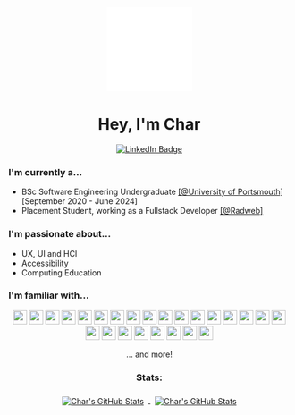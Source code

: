 <!--- Header -->
<div id="header" align="center">
  <div id="logo">
    <img src="https://github.com/bl-kt/bl-kt/blob/main/image.png"
   </div>
   <div id="title">
     <h1>Hey, I'm Char</h1>
     <div id="badges">
       <a href="https://www.linkedin.com/in/bl-kt/">
         <img src="https://img.shields.io/badge/LinkedIn-blue?style=for-the-badge&logo=linkedin&logoColor=white"   alt="LinkedIn Badge"/>
       </a>
      </div>
  </div>
</div> 

<!--- About me section -->
<div align="left">
  <h3> I'm currently a... </h3>
  <ul>
    <li>
      BSc Software Engineering Undergraduate <a href="https://www.port.ac.uk/">[@University of Portsmouth]</a> [September 2020 - June 2024]
    </li>
    <li>
      Placement Student, working as a Fullstack Developer <a href="https://www.github.com/Radweb">[@Radweb]</a> 
    </li>
  </ul>
</div>

<div align="left">
  <h3> I'm passionate about... </h3>
  <ul>
    <li>
      UX, UI and HCI  
    </li>
    <li>
      Accessibility
    </li>
    <li>
      Computing Education
    </li>
  </ul>
</div>

<!--- Languages and tools -->
<div align="left">
<h3> I'm familiar with... </h3>
  <div align="center">

  <img height="25" width="25" src="https://cdn.jsdelivr.net/gh/devicons/devicon/icons/css3/css3-original.svg" />
  <img height="25" width="25" src="https://cdn.jsdelivr.net/gh/devicons/devicon/icons/html5/html5-original.svg" />

  <img height="25" width="25" src="https://cdn.jsdelivr.net/gh/devicons/devicon/icons/javascript/javascript-original.svg" />
  <img height="25" width="25" src="https://cdn.jsdelivr.net/gh/devicons/devicon/icons/nodejs/nodejs-original.svg" />
  <img height="25" width="25" src="https://cdn.jsdelivr.net/gh/devicons/devicon/icons/npm/npm-original-wordmark.svg" />
  <img height="25" width="25" src="https://cdn.jsdelivr.net/gh/devicons/devicon/icons/express/express-original.svg" />
  <img height="25" width="25" src="https://cdn.jsdelivr.net/gh/devicons/devicon/icons/react/react-original.svg" />
  <img height="25" width="25" src="https://cdn.jsdelivr.net/gh/devicons/devicon/icons/sass/sass-original.svg" />


  <img height="25" width="25" src="https://cdn.jsdelivr.net/gh/devicons/devicon/icons/git/git-original.svg" />
  <img height="25" width="25" src="https://cdn.jsdelivr.net/gh/devicons/devicon/icons/github/github-original.svg" />


  <img height="25" width="25" src="https://cdn.jsdelivr.net/gh/devicons/devicon/icons/figma/figma-original.svg" />       
  <img height="25" width="25" src="https://cdn.jsdelivr.net/gh/devicons/devicon/icons/gimp/gimp-original.svg" />
  <img height="25" width="25" src="https://cdn.jsdelivr.net/gh/devicons/devicon/icons/illustrator/illustrator-plain.svg" />
  <img height="25" width="25" src="https://cdn.jsdelivr.net/gh/devicons/devicon/icons/photoshop/photoshop-plain.svg" />

  <img height="25" width="25" src="https://cdn.jsdelivr.net/gh/devicons/devicon/icons/phpstorm/phpstorm-original.svg" />
  <img height="25" width="25" src="https://cdn.jsdelivr.net/gh/devicons/devicon/icons/pycharm/pycharm-original.svg" />


  <img height="25" width="25" src="https://cdn.jsdelivr.net/gh/devicons/devicon/icons/postgresql/postgresql-original.svg" />

  <img height="25" width="25"   src="https://cdn.jsdelivr.net/gh/devicons/devicon/icons/java/java-original.svg" />
  <img height="25" width="25"   src="https://cdn.jsdelivr.net/gh/devicons/devicon/icons/laravel/laravel-plain.svg" />
  <img height="25" width="25"   src="https://cdn.jsdelivr.net/gh/devicons/devicon/icons/markdown/markdown-original.svg" />
  <img height="25" width="25"   src="https://cdn.jsdelivr.net/gh/devicons/devicon/icons/python/python-original.svg" />
  <img height="25" width="25"   src="https://cdn.jsdelivr.net/gh/devicons/devicon/icons/visualstudio/visualstudio-plain.svg" />

  <img height="25" width="25"   src="https://cdn.jsdelivr.net/gh/devicons/devicon/icons/wordpress/wordpress-original.svg" />

  <img height="25" width="25" src="https://cdn.jsdelivr.net/gh/devicons/devicon/icons/filezilla/filezilla-plain.svg" />
  <img height="25" width="25"   src="https://cdn.jsdelivr.net/gh/devicons/devicon/icons/pycharm/pycharm-original.svg" />
    <p>... and more!  </p>  
  </div>
</div>

<!--- Stats -->
<div id="stats">
<h3> Stats: </h3>
<a href="https://github.com/bl-kt">
  <img align="center" style="margin:0.5rem" src="https://github-readme-stats.vercel.app/api/top-langs/?username=bl-kt&hide=html,css" alt="Char's GitHub Stats" />
</a>

<a href="https://github.com/bl-kt">
  <img align="center" style="margin:0.5rem" src="https://github-readme-stats.vercel.app/api?username=bl-kt&show_icons=true" alt="Char's GitHub Stats" />
</a>
</div>
